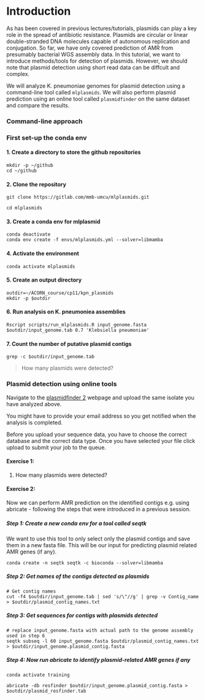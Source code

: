 # Introduction
As has been covered in previous lectures/tutorials, plasmids can play a key role in the spread of antibiotic resistance. Plasmids are circular or linear double-stranded DNA molecules capable of autonomous replication and conjugation. So far, we have only covered prediction of AMR from presumably bacterial WGS assembly data. In this tutorial, we want to introduce methods/tools for detection of plasmids. However, we should note that plasmid detection using short read data can be diffcult and complex.


We will analyze K. pneumoniae genomes for plasmid detection using a command-line tool called `mlplasmids`. We will also perform plasmid prediction using an online tool called `plasmidfinder` on the same dataset and compare the results.

### Command-line approach

### First set-up the conda env

#### 1. Create a directory to store the github repositories
```
mkdir -p ~/github
cd ~/github
```

#### 2. Clone the repository
```
git clone https://gitlab.com/mmb-umcu/mlplasmids.git

cd mlplasmids
```

#### 3. Create a conda env for mlplasmid
```
conda deactivate
conda env create -f envs/mlplasmids.yml --solver=libmamba
```

#### 4. Activate the environment
```
conda activate mlplasmids
```

#### 5. Create an output directory
```
outdir=~/ACORN_course/cp11/kpn_plasmids
mkdir -p $outdir
```
#### 6. Run analysis on K. pneumoniea assemblies

```
Rscript scripts/run_mlplasmids.R input_genome.fasta $outdir/input_genome.tab 0.7 'Klebsiella pneumoniae'
```

#### 7. Count the number of putative plasmid contigs
```
grep -c $outdir/input_genome.tab
```
> How many plasmids were detected?


### Plasmid detection using online tools

Navigate to the [plasmidfinder 2](https://cge.food.dtu.dk/services/PlasmidFinder/) webpage and upload the same isolate you have analyzed above.

You might have to provide your email address so you get notified when the analysis is completed.


Before you upload your sequence data, you have to choose the correct database and the correct data type. Once you have selected your file click upload to submit your job to the queue.


#### Exercise 1:
1. How many plasmids were detected?



#### Exercise 2: 
Now we can perform AMR prediction on the identified contigs e.g. using abricate - following the steps that were introduced in a previous session.

##### Step 1: Create a new conda env for a tool called seqtk
We want to use this tool to only select only the plasmid contigs and save them in a new fasta file. This will be our input for predicting plasmid related AMR genes (if any).
```
conda create -n seqtk seqtk -c bioconda --solver=libmamba

```

##### Step 2: Get names of the contigs detected as plasmids

```
# Get contig names
cut -f4 $outdir/input_genome.tab | sed 's/\"//g' | grep -v Contig_name > $outdir/plasmid_contig_names.txt
```

##### Step 3: Get sequences for contigs with plasmids detected
```
# replace input_genome.fasta with actual path to the genome assembly used in step 6
seqtk subseq -l 60 input_genome.fasta $outdir/plasmid_contig_names.txt > $outdir/input_genome.plasmid_contig.fasta

```

##### Step 4: Now run abricate to identify plasmid-related AMR genes if any

```
conda activate training

abricate -db resfinder $outdir/input_genome.plasmid_contig.fasta > $outdir/plasmid_resfinder.tab


```





